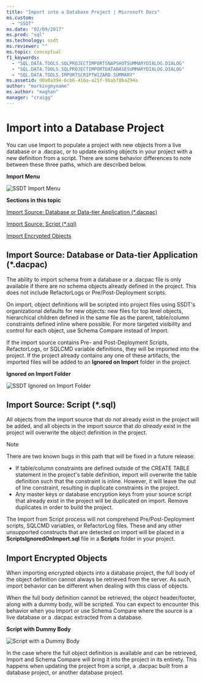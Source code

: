 ```yaml
---
title: "Import into a Database Project | Microsoft Docs"
ms.custom: 
  - "SSDT"
ms.date: "02/09/2017"
ms.prod: "sql"
ms.technology: ssdt
ms.reviewer: ""
ms.topic: conceptual
f1_keywords: 
  - "SQL.DATA.TOOLS.SQLPROJECTIMPORTSNAPSHOTSUMMARYDIALOG.DIALOG"
  - "SQL.DATA.TOOLS.SQLPROJECTIMPORTDATABASESUMMARYDIALOG.DIALOG"
  - "SQL.DATA.TOOLS.IMPORTSCRIPTWIZARD.SUMMARY"
ms.assetid: d0a0a394-6cb6-416a-a25f-9babf8ba294a
author: "markingmyname"
ms.author: "maghan"
manager: "craigg"
---
```

# Import into a Database Project
You can use Import to populate a project with new objects from a live database or a .dacpac, or to update existing objects in your project with a new definition from a script. There are some behavior differences to note between these three paths, which are described below.  
  
**Import Menu**  
  
![SSDT Import Menu](../ssdt/media/ssdt-import.gif "SSDT Import Menu")  
  
**Sections in this topic**  
  
[Import Source: Database or Data-tier Application (*.dacpac)](#bkmk_import_source_db)  
  
[Import Source: Script (*.sql)](#bkmk_import_source_script)  
  
[Import Encrypted Objects](#bkmk_import_encrypted)  
  
## <a name="bkmk_import_source_db"></a>Import Source: Database or Data-tier Application (*.dacpac)  
The ability to import schema from a database or a .dacpac file is only available if there are no schema objects already defined in the project. This does not include RefactorLogs or Pre/Post-Deployment scripts.  
  
On import, object definitions will be scripted into project files using SSDT's organizational defaults for new objects: new files for top level objects, hierarchical children defined in the same file as the parent, table/column constraints defined inline where possible. For more targeted visibility and control for each object, use Schema Compare instead of Import.  
  
If the import source contains Pre- and Post-Deployment Scripts, RefactorLogs, or SQLCMD variable definitions, they will be imported into the project. If the project already contains any one of these artifacts, the imported files will be added to an **Ignored on Import** folder in the project.  
  
**Ignored on Import Folder**  
  
![SSDT Ignored on Import Folder](../ssdt/media/ssdt-ignoredonimport.gif "SSDT Ignored on Import Folder")  
  
## <a name="bkmk_import_source_script"></a>Import Source: Script (*.sql)  
All objects from the import source that *do not* already exist in the project will be added, and all objects in the import source that *do already* exist in the project will overwrite the object definition in the project.  
  
> [!NOTE]  
> There are two known bugs in this path that will be fixed in a future release:  
>   
> -   If table/column constraints are defined outside of the CREATE TABLE statement in the project's table definition, import will overwrite the table definition such that the constraint is inline. However, it will leave the out of line constraint, resulting in duplicate constraints in the project.  
> -   Any master keys or database encryption keys from your source script that already exist in the project will be duplicated on import. Remove duplicates in order to build the project.  
  
The Import from Script process will not comprehend Pre/Post-Deployment scripts, SQLCMD variables, or RefactorLog files. These and any other unsupported constructs that are detected on import will be placed in a **ScriptsIgnoredOnImport.sql** file in a **Scripts** folder in your project.  
  
 
## <a name="bkmk_import_encrypted"></a>Import Encrypted Objects  
When importing encrypted objects into a database project, the full body of the object definition cannot always be retrieved from the server. As such, import behavior can be different when dealing with this class of objects.  
  
When the full body definition cannot be retrieved, the object header/footer, along with a dummy body, will be scripted. You can expect to encounter this behavior when you Import or use Schema Compare where the source is a live database or a .dacpac extracted from a database.  
  
**Script with Dummy Body**  
  
![Script with a Dummy Body](../ssdt/media/ssdt-procwithencryption.gif "Script with a Dummy Body")  
  
In the case where the full object definition is available and can be retrieved, Import and Schema Compare will bring it into the project in its entirety. This happens when updating the project from a script, a .dacpac built from a database project, or another database project.  
  
